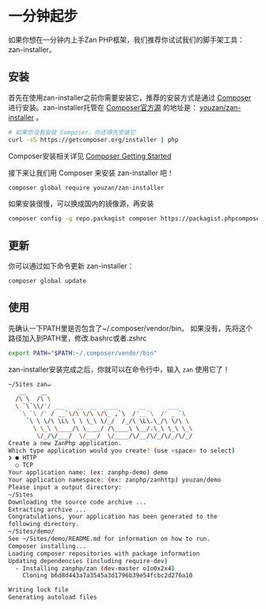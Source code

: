 # 一分钟起步
如果你想在一分钟内上手Zan PHP框架，我们推荐你试试我们的脚手架工具：zan-installer。


## 安装
首先在使用zan-installer之前你需要安装它，推荐的安装方式是通过 [Composer](http://getcomposer.org) 进行安装。zan-installer托管在 [Composer官方源](packagist.org) 的地址是： [youzan/zan-installer](https://packagist.org/packages/youzan/zan-installer) 。

```bash
# 如果你没有安装 Composer，你还得先安装它
curl -sS https://getcomposer.org/installer | php
```
Composer安装相关详见 [Composer Getting Started](https://getcomposer.org/doc/00-intro.md)


接下来让我们用 Composer 来安装 zan-installer 吧！
```bash
composer global require youzan/zan-installer
```

如果安装很慢，可以换成国内的镜像源，再安装
```bash
composer config -g repo.packagist composer https://packagist.phpcomposer.com
```

## 更新
你可以通过如下命令更新 zan-installer：

```bash
composer global update
```


## 使用
先确认一下PATH里是否包含了~/.composer/vendor/bin。
如果没有，先将这个路径加入到PATH里，修改.bashrc或者.zshrc
```bash
export PATH="$PATH:~/.composer/vendor/bin"
```

zan-installer安装完成之后，你就可以在命令行中，输入 `zan` 使用它了！

```bash
~/Sites zan↵
   __    __
  /\ \  /\ \
  \ `\`\\/'/ ___   __  __  ____      __      ___
   `\ `\ /' / __`\/\ \/\ \/\_ ,`\  /'__`\  /' _ `\
     `\ \ \/\ \L\ \ \ \_\ \/_/  /_/\ \L\.\_/\ \/\ \
       \ \_\ \____/\ \____/ /\____\ \__/.\_\ \_\ \_\
        \/_/\/___/  \/___/  \/____/\/__/\/_/\/_/\/_/
Create a new ZanPhp application.
Which type application would you create? (use <space> to select)
❯ ● HTTP
  ○ TCP
Your application name: (ex: zanphp-demo) demo
Your application namespace: (ex: zanphp/zanhttp) youzan/demo
Please input a output directory:
~/Sites
Downloading the source code archive ...
Extracting archive ...
Congratulations, your application has been generated to the 
following directory.
~/Sites/demo/
See ~/Sites/demo/README.md for information on how to run.
Composer installing...
Loading composer repositories with package information
Updating dependencies (including require-dev)
  - Installing zanphp/zan (dev-master o1o0x2x4)
    Cloning b6d8d443a7a3545a3d1796b39e54fcbc2d276a10

Writing lock file
Generating autoload files
```






